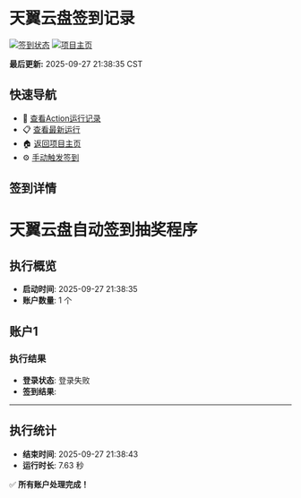# 天翼云盘签到记录

[![签到状态](https://github.com/Yxini-p/189pan/actions/workflows/main.yml/badge.svg)](https://github.com/Yxini-p/189pan/actions/workflows/main.yml) [![项目主页](https://img.shields.io/badge/GitHub-项目主页-blue?logo=github)](https://github.com/Yxini-p/189pan)

**最后更新:** 2025-09-27 21:38:35 CST

## 快速导航

- 🔄 [查看Action运行记录](https://github.com/Yxini-p/189pan/actions)
- 📋 [查看最新运行](https://github.com/Yxini-p/189pan/actions/runs/18060543362)
- 🏠 [返回项目主页](https://github.com/Yxini-p/189pan)
- ⚙️ [手动触发签到](https://github.com/Yxini-p/189pan/actions/workflows/main.yml)

## 签到详情

# 天翼云盘自动签到抽奖程序

## 执行概览
- **启动时间**: 2025-09-27 21:38:35
- **账户数量**: 1 个

## 账户1
### 执行结果
- **登录状态**: 登录失败
- **签到结果**: 

---
## 执行统计
- **结束时间**: 2025-09-27 21:38:43
- **运行时长**: 7.63 秒

✅ **所有账户处理完成！**
